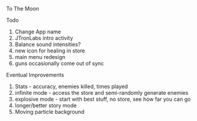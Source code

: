 To The Moon

Todo 

1. Change App name
2. JTronLabs intro activity
3. Balance sound intensities?
4. new icon for healing in store
5. main menu redesign
6. guns occasionally come out of sync

Eventual Improvements

1. Stats - accuracy, enemies killed, times played
1. infinite mode - access the store and semi-randomly generate enemies
1. explosive mode - start with best stuff, no store, see how far you can go
1. longer/better story mode
1. Moving particle background